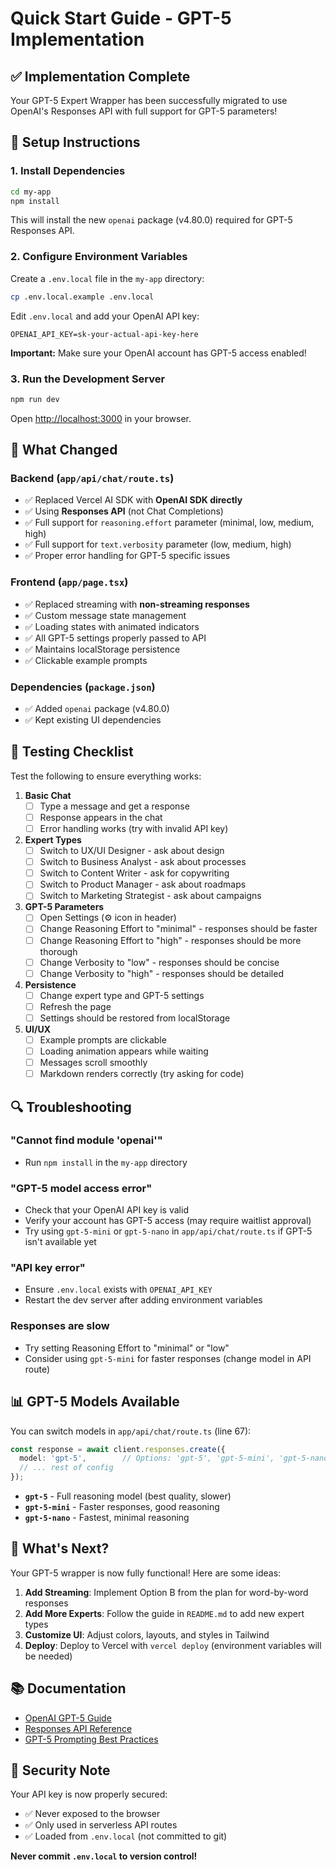 # Quick Start Guide - GPT-5 Implementation

## ✅ Implementation Complete

Your GPT-5 Expert Wrapper has been successfully migrated to use OpenAI's Responses API with full support for GPT-5 parameters!

## 🚀 Setup Instructions

### 1. Install Dependencies

```bash
cd my-app
npm install
```

This will install the new `openai` package (v4.80.0) required for GPT-5 Responses API.

### 2. Configure Environment Variables

Create a `.env.local` file in the `my-app` directory:

```bash
cp .env.local.example .env.local
```

Edit `.env.local` and add your OpenAI API key:

```env
OPENAI_API_KEY=sk-your-actual-api-key-here
```

**Important:** Make sure your OpenAI account has GPT-5 access enabled!

### 3. Run the Development Server

```bash
npm run dev
```

Open [http://localhost:3000](http://localhost:3000) in your browser.

## 🎯 What Changed

### Backend (`app/api/chat/route.ts`)
- ✅ Replaced Vercel AI SDK with **OpenAI SDK directly**
- ✅ Using **Responses API** (not Chat Completions)
- ✅ Full support for `reasoning.effort` parameter (minimal, low, medium, high)
- ✅ Full support for `text.verbosity` parameter (low, medium, high)
- ✅ Proper error handling for GPT-5 specific issues

### Frontend (`app/page.tsx`)
- ✅ Replaced streaming with **non-streaming responses**
- ✅ Custom message state management
- ✅ Loading states with animated indicators
- ✅ All GPT-5 settings properly passed to API
- ✅ Maintains localStorage persistence
- ✅ Clickable example prompts

### Dependencies (`package.json`)
- ✅ Added `openai` package (v4.80.0)
- ✅ Kept existing UI dependencies

## 🧪 Testing Checklist

Test the following to ensure everything works:

1. **Basic Chat**
   - [ ] Type a message and get a response
   - [ ] Response appears in the chat
   - [ ] Error handling works (try with invalid API key)

2. **Expert Types**
   - [ ] Switch to UX/UI Designer - ask about design
   - [ ] Switch to Business Analyst - ask about processes
   - [ ] Switch to Content Writer - ask for copywriting
   - [ ] Switch to Product Manager - ask about roadmaps
   - [ ] Switch to Marketing Strategist - ask about campaigns

3. **GPT-5 Parameters**
   - [ ] Open Settings (⚙️ icon in header)
   - [ ] Change Reasoning Effort to "minimal" - responses should be faster
   - [ ] Change Reasoning Effort to "high" - responses should be more thorough
   - [ ] Change Verbosity to "low" - responses should be concise
   - [ ] Change Verbosity to "high" - responses should be detailed

4. **Persistence**
   - [ ] Change expert type and GPT-5 settings
   - [ ] Refresh the page
   - [ ] Settings should be restored from localStorage

5. **UI/UX**
   - [ ] Example prompts are clickable
   - [ ] Loading animation appears while waiting
   - [ ] Messages scroll smoothly
   - [ ] Markdown renders correctly (try asking for code)

## 🔍 Troubleshooting

### "Cannot find module 'openai'"
- Run `npm install` in the `my-app` directory

### "GPT-5 model access error"
- Check that your OpenAI API key is valid
- Verify your account has GPT-5 access (may require waitlist approval)
- Try using `gpt-5-mini` or `gpt-5-nano` in `app/api/chat/route.ts` if GPT-5 isn't available yet

### "API key error"
- Ensure `.env.local` exists with `OPENAI_API_KEY`
- Restart the dev server after adding environment variables

### Responses are slow
- Try setting Reasoning Effort to "minimal" or "low"
- Consider using `gpt-5-mini` for faster responses (change model in API route)

## 📊 GPT-5 Models Available

You can switch models in `app/api/chat/route.ts` (line 67):

```typescript
const response = await client.responses.create({
  model: 'gpt-5',        // Options: 'gpt-5', 'gpt-5-mini', 'gpt-5-nano'
  // ... rest of config
});
```

- **`gpt-5`** - Full reasoning model (best quality, slower)
- **`gpt-5-mini`** - Faster responses, good reasoning
- **`gpt-5-nano`** - Fastest, minimal reasoning

## 🎉 What's Next?

Your GPT-5 wrapper is now fully functional! Here are some ideas:

1. **Add Streaming**: Implement Option B from the plan for word-by-word responses
2. **Add More Experts**: Follow the guide in `README.md` to add new expert types
3. **Customize UI**: Adjust colors, layouts, and styles in Tailwind
4. **Deploy**: Deploy to Vercel with `vercel deploy` (environment variables will be needed)

## 📚 Documentation

- [OpenAI GPT-5 Guide](https://platform.openai.com/docs/guides/latest-model)
- [Responses API Reference](https://platform.openai.com/docs/api-reference/responses)
- [GPT-5 Prompting Best Practices](https://cookbook.openai.com/examples/gpt-5/gpt-5_prompting_guide)

## 🔐 Security Note

Your API key is now properly secured:
- ✅ Never exposed to the browser
- ✅ Only used in serverless API routes
- ✅ Loaded from `.env.local` (not committed to git)

**Never commit `.env.local` to version control!**

